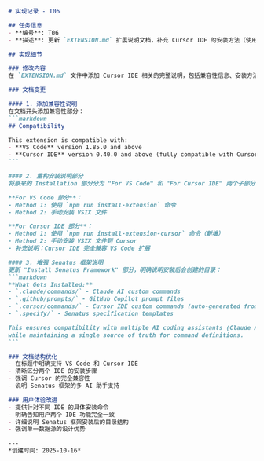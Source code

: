 ````markdown
# 实现记录 - T06

## 任务信息
- **编号**: T06
- **描述**: 更新 `EXTENSION.md` 扩展说明文档，补充 Cursor IDE 的安装方法（使用 `npm run install-extension-cursor` 命令）、兼容性说明和 Senatus 框架在 Cursor 中的使用方式

## 实现细节

### 修改内容
在 `EXTENSION.md` 文件中添加 Cursor IDE 相关的完整说明，包括兼容性信息、安装方法和使用说明。

### 文档变更

#### 1. 添加兼容性说明
在文档开头添加兼容性部分：
```markdown
## Compatibility

This extension is compatible with:
- **VS Code** version 1.85.0 and above
- **Cursor IDE** version 0.40.0 and above (fully compatible with Cursor's VS Code fork)
```

#### 2. 重构安装说明部分
将原来的 Installation 部分分为 "For VS Code" 和 "For Cursor IDE" 两个子部分：

**For VS Code 部分**：
- Method 1: 使用 `npm run install-extension` 命令
- Method 2: 手动安装 VSIX 文件

**For Cursor IDE 部分**：
- Method 1: 使用 `npm run install-extension-cursor` 命令（新增）
- Method 2: 手动安装 VSIX 文件到 Cursor
- 补充说明：Cursor IDE 完全兼容 VS Code 扩展

#### 3. 增强 Senatus 框架说明
更新 "Install Senatus Framework" 部分，明确说明安装后会创建的目录：
```markdown
**What Gets Installed:**
- `.claude/commands/` - Claude AI custom commands
- `.github/prompts/` - GitHub Copilot prompt files
- `.cursor/commands/` - Cursor IDE custom commands (auto-generated from GitHub Copilot prompts)
- `.specify/` - Senatus specification templates

This ensures compatibility with multiple AI coding assistants (Claude AI, GitHub Copilot, and Cursor) 
while maintaining a single source of truth for command definitions.
```

### 文档结构优化
- 在标题中明确支持 VS Code 和 Cursor IDE
- 清晰区分两个 IDE 的安装步骤
- 强调 Cursor 的完全兼容性
- 说明 Senatus 框架的多 AI 助手支持

### 用户体验改进
- 提供针对不同 IDE 的具体安装命令
- 明确告知用户两个 IDE 功能完全一致
- 详细说明 Senatus 框架安装后的目录结构
- 强调单一数据源的设计优势

---
*创建时间: 2025-10-16*

````